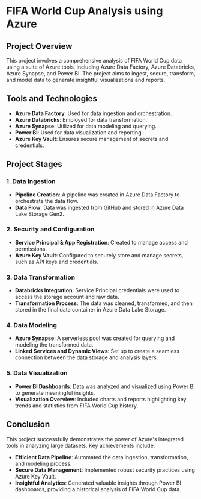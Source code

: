 # **FIFA World Cup Analysis using Azure**

## **Project Overview**

This project involves a comprehensive analysis of FIFA World Cup data using a suite of Azure tools, including Azure Data Factory, Azure Databricks, Azure Synapse, and Power BI. The project aims to ingest, secure, transform, and model data to generate insightful visualizations and reports.

## **Tools and Technologies**

- **Azure Data Factory**: Used for data ingestion and orchestration.
- **Azure Databricks**: Employed for data transformation.
- **Azure Synapse**: Utilized for data modeling and querying.
- **Power BI**: Used for data visualization and reporting.
- **Azure Key Vault**: Ensures secure management of secrets and credentials.

## **Project Stages**

### 1. **Data Ingestion**
   - **Pipeline Creation**: A pipeline was created in Azure Data Factory to orchestrate the data flow.
   - **Data Flow**: Data was ingested from GitHub and stored in Azure Data Lake Storage Gen2.

### 2. **Security and Configuration**
   - **Service Principal & App Registration**: Created to manage access and permissions.
   - **Azure Key Vault**: Configured to securely store and manage secrets, such as API keys and credentials.

### 3. **Data Transformation**
   - **Databricks Integration**: Service Principal credentials were used to access the storage account and raw data.
   - **Transformation Process**: The data was cleaned, transformed, and then stored in the final data container in Azure Data Lake Storage.

### 4. **Data Modeling**
   - **Azure Synapse**: A serverless pool was created for querying and modeling the transformed data.
   - **Linked Services and Dynamic Views**: Set up to create a seamless connection between the data storage and analysis layers.

### 5. **Data Visualization**
   - **Power BI Dashboards**: Data was analyzed and visualized using Power BI to generate meaningful insights.
   - **Visualization Overview**: Included charts and reports highlighting key trends and statistics from FIFA World Cup history.

## **Conclusion**

This project successfully demonstrates the power of Azure's integrated tools in analyzing large datasets. Key achievements include:
- **Efficient Data Pipeline**: Automated the data ingestion, transformation, and modeling process.
- **Secure Data Management**: Implemented robust security practices using Azure Key Vault.
- **Insightful Analytics**: Generated valuable insights through Power BI dashboards, providing a historical analysis of FIFA World Cup data.
